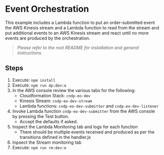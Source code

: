 # Event Orchestration

This example includes a Lambda function to put an order-submitted event the AWS Kinesis stream and a Lambda function to read from the stream and put additional events to an AWS Kinesis stream and react until no more events are produced by the orchestration.

> _Please refer to the root README for installation and general instructions._

## Steps
1. Execute: `npm install`
2. Execute: `npm run dp:dev:e`
3. In the AWS console review the various tabs for the following:
   * Cloudformation Stack: `cndp-eo-dev`
   * Kinesis Stream: `cndp-eo-dev-stream`
   * Lambda functions: `cndp-eo-dev-submitter` and `cndp-eo-dev-listener`
4. Invoke Lambda function `cndp-eo-dev-submitter` from the AWS console by pressing the Test button.
   * Accept the defaults if asked.
5. Inspect the Lambda Monitoring tab and logs for each function
   * There should be multiple events received and produced as per the transitions defined in the handler.js
6. Inpsect the Stream monitoring tab
7. Execute: `npm run rm:dev:e`
